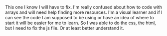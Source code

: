 This one I know I will have to fix. I'm really confused about how to code with arrays and will need help finding more resources. I'm a visual learner and if I can see the code I am supposed to be using or have an idea of where to start it will be easier for me to learn. So I was able to do the css, the html, but I need to fix the js file. Or at least better understand it.